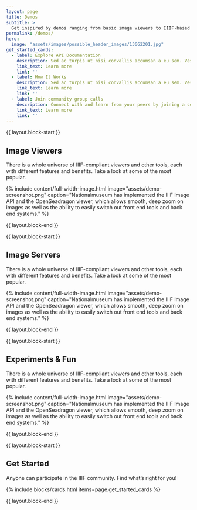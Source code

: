 ```yaml
---
layout: page
title: Demos
subtitle: >
  Get inspired by demos ranging from basic image viewers to IIIF-based machine learning character recognition built by the community.
permalink: /demos/
hero:
  image: "assets/images/possible_header_images/13662201.jpg"
get_started_cards:
  - label: Explore API Documentation
    description: Sed ac turpis ut nisi convallis accumsan a eu sem. Vestibulum suscipit nisi nunc, in bibendum enim tempus sed.
    link_text: Learn more
    link: ''
  - label: How It Works
    description: Sed ac turpis ut nisi convallis accumsan a eu sem. Vestibulum suscipit nisi nunc, in bibendum enim tempus sed.
    link_text: Learn more
    link: ''
  - label: Join community group calls
    description: Connect with and learn from your peers by joining a community group, or by proposing a new one! Calls are open to everyone.
    link_text: Learn more
    link: ''
---
```

{{ layout.block-start }}

## Image Viewers

There is a whole universe of IIIF-compliant viewers and other tools, each with different features and benefits. Take a look at some of the most popular.

{% include content/full-width-image.html image="assets/demo-screenshot.png" caption="Nationalmuseum has implemented the IIIF Image API and the OpenSeadragon viewer, which allows smooth, deep zoom on images as well as the ability to easily switch out front end tools and back end systems." %}

{{ layout.block-end }}

{{ layout.block-start }}

## Image Servers

There is a whole universe of IIIF-compliant viewers and other tools, each with different features and benefits. Take a look at some of the most popular.

{% include content/full-width-image.html image="assets/demo-screenshot.png" caption="Nationalmuseum has implemented the IIIF Image API and the OpenSeadragon viewer, which allows smooth, deep zoom on images as well as the ability to easily switch out front end tools and back end systems." %}

{{ layout.block-end }}

{{ layout.block-start }}

## Experiments & Fun

There is a whole universe of IIIF-compliant viewers and other tools, each with different features and benefits. Take a look at some of the most popular.

{% include content/full-width-image.html image="assets/demo-screenshot.png" caption="Nationalmuseum has implemented the IIIF Image API and the OpenSeadragon viewer, which allows smooth, deep zoom on images as well as the ability to easily switch out front end tools and back end systems." %}

{{ layout.block-end }}


{{ layout.block-start }}

## Get Started
Anyone can participate in the IIIF community. Find what’s right for you!

{% include blocks/cards.html items=page.get_started_cards %}

{{ layout.block-end }}
